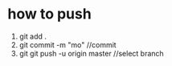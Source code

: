 # how to push 
1. git add .
2. git commit -m "mo" //commit 
3. git git push -u origin master //select branch
